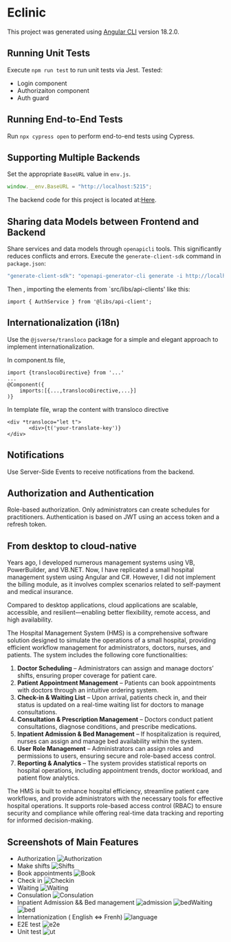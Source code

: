 # Eclinic

This project was generated using [Angular CLI](https://github.com/angular/angular-cli) version 18.2.0.

## Running Unit Tests

Execute `npm run test` to run unit tests via Jest.
Tested:

- Login component
- Authorizaiton component
- Auth guard

## Running End-to-End Tests

Run `npx cypress open` to perform end-to-end tests using Cypress.

## Supporting Multiple Backends

Set the appropriate `BaseURL` value in `env.js`.

```javascript
window.__env.BaseURL = "http://localhost:5215";
```

The backend code for this project is located at:[Here](https://github.com/cxxyao2/HealthCenterBackend.git).

## Sharing data Models between Frontend and Backend

Share services and data models through `openapicli` tools. This significantly reduces conflicts and errors. Execute the `generate-client-sdk` command in `package.json`:

```bash
"generate-client-sdk": "openapi-generator-cli generate -i http://localhost:5215/swagger/v1/swagger.json -g typescript-angular -o src/libs/api-client --skip-validate-spec --type-mappings DateTime=Date,object=any"
```

Then , importing the elements from `src/libs/api-clients' like this:

```
import { AuthService } from '@libs/api-client';
```

## Internationalization (i18n)

Use the `@jsverse/transloco` package for a simple and elegant approach to implement internationalization.

In component.ts file,

```
import {translocoDirective} from '...'
...
@Component({
    imports:[{...,translocoDirective,...}]
)}
```

In template file, wrap the content with transloco directive

```
<div *transloco="let t">
       <div>{t('your-translate-key')}
</div>
```

## Notifications

Use Server-Side Events to receive notifications from the backend.

## Authorization and Authentication

Role-based authorization. Only administrators can create schedules for practitioners. Authentication is based on JWT using an access token and a refresh token.

## From desktop to cloud-native

Years ago, I developed numerous management systems using VB, PowerBuilder, and VB.NET. Now, I have replicated a small hospital management system using Angular and C#. However, I did not implement the billing module, as it involves complex scenarios related to self-payment and medical insurance.

Compared to desktop applications, cloud applications are scalable, accessible, and resilient—enabling better flexibility, remote access, and high availability.

The Hospital Management System (HMS) is a comprehensive software solution designed to simulate the operations of a small hospital, providing efficient workflow management for administrators, doctors, nurses, and patients. The system includes the following core functionalities:

1. **Doctor Scheduling** – Administrators can assign and manage doctors’ shifts, ensuring proper coverage for patient care.
2. **Patient Appointment Management** – Patients can book appointments with doctors through an intuitive ordering system.
3. **Check-in & Waiting List** – Upon arrival, patients check in, and their status is updated on a real-time waiting list for doctors to manage consultations.
4. **Consultation & Prescription Management** – Doctors conduct patient consultations, diagnose conditions, and prescribe medications.
5. **Inpatient Admission & Bed Management** – If hospitalization is required, nurses can assign and manage bed availability within the system.
6. **User Role Management** – Administrators can assign roles and permissions to users, ensuring secure and role-based access control.
7. **Reporting & Analytics** – The system provides statistical reports on hospital operations, including appointment trends, doctor workload, and patient flow analytics.

The HMS is built to enhance hospital efficiency, streamline patient care workflows, and provide administrators with the necessary tools for effective hospital operations. It supports role-based access control (RBAC) to ensure security and compliance while offering real-time data tracking and reporting for informed decision-making.

## Screenshots of Main Features

- Authorization
  ![Authorization](./screenshots/0-authorization.png)
- Make shifts
  ![Shifts](./screenshots/1-create-practitioner-schedule.png)
- Book appointments
  ![Book](./screenshots/2-booking-timeslot.png)
- Check in
  ![Checkin](./screenshots/4-checkin.png)
- Waiting
  ![Waiting](./screenshots/6-waitinglist.png)
- Consulation
  ![Consulation](./screenshots/7-consulation.png)
- Inpatient Admission && Bed management
  ![admission](./screenshots/8-need-admission.png)
  ![bedWaiting](./screenshots/14-bed-wainting.png)
  ![bed](./screenshots/11-bed-assign1.png)
- Internationization ( English <=> Frenh)
  ![language](./screenshots/13-internationalization.png)
- E2E test
  ![e2e](./screenshots/e-2-eproof.png)
- Unit test
  ![ut](./screenshots/unit-test-1.png)
